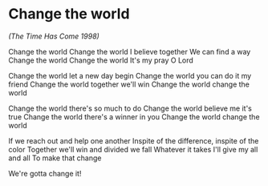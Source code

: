 # Change the world

*(The Time Has Come 1998)*
	 
Change the world
Change the world
I believe together
We can find a way
Change the world
Change the world
It's my pray
O Lord
	 
Change the world
let a new day begin
Change the world
you can do it my friend
Change the world
together we'll win
Change the world
change the world

Change the world
there's so much to do
Change the world
believe me it's true
Change the world
there's a winner in you
Change the world
change the world
	 
If we reach out and help one another
Inspite of the difference, inspite of the color
Together we'll win and divided we fall
Whatever it takes I'll give my all and all
To make that change

We're gotta change it!
  	
